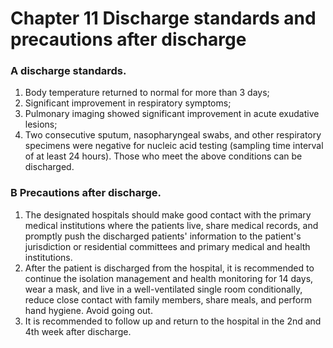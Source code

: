 # Chapter 11 Discharge standards and precautions after discharge

### A discharge standards.

1. Body temperature returned to normal for more than 3 days;
2. Significant improvement in respiratory symptoms;
3. Pulmonary imaging showed significant improvement in acute exudative lesions;
4. Two consecutive sputum, nasopharyngeal swabs, and other respiratory specimens were negative for nucleic acid testing (sampling time interval of at least 24 hours).
Those who meet the above conditions can be discharged.

### B Precautions after discharge.
1. The designated hospitals should make good contact with the primary medical institutions where the patients live, share medical records, and promptly push the discharged patients' information to the patient's jurisdiction or residential committees and primary medical and health institutions.
2. After the patient is discharged from the hospital, it is recommended to continue the isolation management and health monitoring for 14 days, wear a mask, and live in a well-ventilated single room conditionally, reduce close contact with family members, share meals, and perform hand hygiene. Avoid going out.
3. It is recommended to follow up and return to the hospital in the 2nd and 4th week after discharge.

